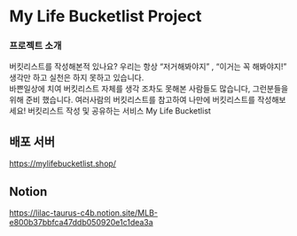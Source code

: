 
# My Life Bucketlist Project

### 프로젝트 소개

버킷리스트를 작성해본적 있나요? 우리는 항상 “저거해봐야지” , “이거는 꼭 해봐야지!” 생각만 하고 실천은 하지 못하고 있습니다.  
바쁜일상에 치여 버킷리스트 자체를 생각 조차도 못해본 사람들도 많습니다, 그런분들을 위해 준비 했습니다. 여러사람의 버킷리스트를 참고하여 나만에 버킷리스트를 작성해보세요! 
버킷리스트 작성 및 공유하는 서비스 My Life Bucketlist

## 배포 서버
https://mylifebucketlist.shop/ 

## Notion
https://lilac-taurus-c4b.notion.site/MLB-e800b37bbfca47ddb050920e1c1dea3a
